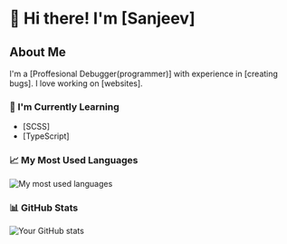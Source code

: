 # 👋 Hi there! I'm [Sanjeev]

## About Me
I'm a [Proffesional Debugger(programmer)] with experience in [creating bugs]. I love working on [websites]. 

### 🌱 I'm Currently Learning
- [SCSS]
- [TypeScript]

### 📈 My Most Used Languages
![My most used languages](https://github-readme-stats.vercel.app/api/top-langs/?username=SanjeevScript&layout=compact)

### 📊 GitHub Stats
![Your GitHub stats](https://github-readme-stats.vercel.app/api?username=SanjeevScript&show_icons=true&hide_title=true)

